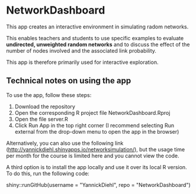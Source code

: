 # NetworkDashboard

This app creates an interactive environment in simulating radom networks. 

This enables teachers and students to use specific examples to evaluate **undirected, unweighted random networks** and to discuss the effect of the number of nodes involved and the associated link probability. 

This app is therefore primarily used for interactive exploration.

## Technical notes on using the app

To use the app, follow these steps:

1. Download the repository
2. Open the corresponding R project file NetworkDashboard.Rproj
3. Open the file server.R
4. Click Run App in the top right corner (I recommend selecting Run external from the drop-down menu to open the app in the browser)

Alternatively, you can also use the following link (http://yannickdiehl.shinyapps.io/networksimulation/), but the usage time per month for the course is limited here and you cannot view the code.

A third option is to install the app locally and use it over its local R version. To do this, run the following code:

shiny::runGitHub(username = "YannickDiehl", repo = "NetworkDashboard")
